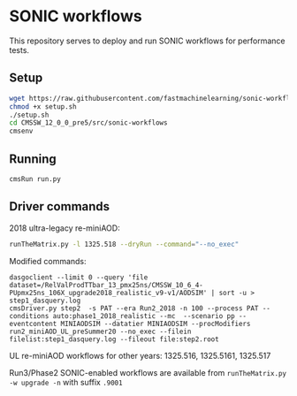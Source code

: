 # SONIC workflows

This repository serves to deploy and run SONIC workflows for performance tests.

## Setup
```bash
wget https://raw.githubusercontent.com/fastmachinelearning/sonic-workflows/master/setup.sh
chmod +x setup.sh
./setup.sh
cd CMSSW_12_0_0_pre5/src/sonic-workflows
cmsenv
```

## Running
```bash
cmsRun run.py
```

## Driver commands

2018 ultra-legacy re-miniAOD:
```bash
runTheMatrix.py -l 1325.518 --dryRun --command="--no_exec"
```

Modified commands:
```
dasgoclient --limit 0 --query 'file dataset=/RelValProdTTbar_13_pmx25ns/CMSSW_10_6_4-PUpmx25ns_106X_upgrade2018_realistic_v9-v1/AODSIM' | sort -u > step1_dasquery.log
cmsDriver.py step2  -s PAT --era Run2_2018 -n 100 --process PAT --conditions auto:phase1_2018_realistic --mc  --scenario pp --eventcontent MINIAODSIM --datatier MINIAODSIM --procModifiers run2_miniAOD_UL_preSummer20 --no_exec --filein filelist:step1_dasquery.log --fileout file:step2.root
```

UL re-miniAOD workflows for other years: 1325.516, 1325.5161, 1325.517

Run3/Phase2 SONIC-enabled workflows are available from `runTheMatrix.py -w upgrade -n` with suffix `.9001`
